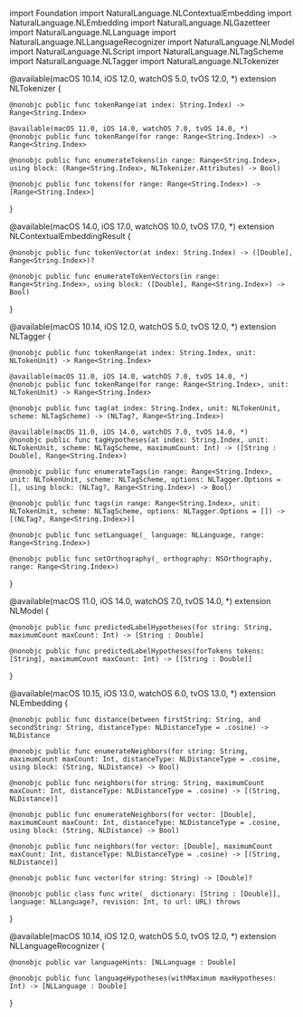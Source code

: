 import Foundation
import NaturalLanguage.NLContextualEmbedding
import NaturalLanguage.NLEmbedding
import NaturalLanguage.NLGazetteer
import NaturalLanguage.NLLanguage
import NaturalLanguage.NLLanguageRecognizer
import NaturalLanguage.NLModel
import NaturalLanguage.NLScript
import NaturalLanguage.NLTagScheme
import NaturalLanguage.NLTagger
import NaturalLanguage.NLTokenizer

@available(macOS 10.14, iOS 12.0, watchOS 5.0, tvOS 12.0, *)
extension NLTokenizer {

    @nonobjc public func tokenRange(at index: String.Index) -> Range<String.Index>

    @available(macOS 11.0, iOS 14.0, watchOS 7.0, tvOS 14.0, *)
    @nonobjc public func tokenRange(for range: Range<String.Index>) -> Range<String.Index>

    @nonobjc public func enumerateTokens(in range: Range<String.Index>, using block: (Range<String.Index>, NLTokenizer.Attributes) -> Bool)

    @nonobjc public func tokens(for range: Range<String.Index>) -> [Range<String.Index>]
}

@available(macOS 14.0, iOS 17.0, watchOS 10.0, tvOS 17.0, *)
extension NLContextualEmbeddingResult {

    @nonobjc public func tokenVector(at index: String.Index) -> ([Double], Range<String.Index>)?

    @nonobjc public func enumerateTokenVectors(in range: Range<String.Index>, using block: ([Double], Range<String.Index>) -> Bool)
}

@available(macOS 10.14, iOS 12.0, watchOS 5.0, tvOS 12.0, *)
extension NLTagger {

    @nonobjc public func tokenRange(at index: String.Index, unit: NLTokenUnit) -> Range<String.Index>

    @available(macOS 11.0, iOS 14.0, watchOS 7.0, tvOS 14.0, *)
    @nonobjc public func tokenRange(for range: Range<String.Index>, unit: NLTokenUnit) -> Range<String.Index>

    @nonobjc public func tag(at index: String.Index, unit: NLTokenUnit, scheme: NLTagScheme) -> (NLTag?, Range<String.Index>)

    @available(macOS 11.0, iOS 14.0, watchOS 7.0, tvOS 14.0, *)
    @nonobjc public func tagHypotheses(at index: String.Index, unit: NLTokenUnit, scheme: NLTagScheme, maximumCount: Int) -> ([String : Double], Range<String.Index>)

    @nonobjc public func enumerateTags(in range: Range<String.Index>, unit: NLTokenUnit, scheme: NLTagScheme, options: NLTagger.Options = [], using block: (NLTag?, Range<String.Index>) -> Bool)

    @nonobjc public func tags(in range: Range<String.Index>, unit: NLTokenUnit, scheme: NLTagScheme, options: NLTagger.Options = []) -> [(NLTag?, Range<String.Index>)]

    @nonobjc public func setLanguage(_ language: NLLanguage, range: Range<String.Index>)

    @nonobjc public func setOrthography(_ orthography: NSOrthography, range: Range<String.Index>)
}

@available(macOS 11.0, iOS 14.0, watchOS 7.0, tvOS 14.0, *)
extension NLModel {

    @nonobjc public func predictedLabelHypotheses(for string: String, maximumCount maxCount: Int) -> [String : Double]

    @nonobjc public func predictedLabelHypotheses(forTokens tokens: [String], maximumCount maxCount: Int) -> [[String : Double]]
}

@available(macOS 10.15, iOS 13.0, watchOS 6.0, tvOS 13.0, *)
extension NLEmbedding {

    @nonobjc public func distance(between firstString: String, and secondString: String, distanceType: NLDistanceType = .cosine) -> NLDistance

    @nonobjc public func enumerateNeighbors(for string: String, maximumCount maxCount: Int, distanceType: NLDistanceType = .cosine, using block: (String, NLDistance) -> Bool)

    @nonobjc public func neighbors(for string: String, maximumCount maxCount: Int, distanceType: NLDistanceType = .cosine) -> [(String, NLDistance)]

    @nonobjc public func enumerateNeighbors(for vector: [Double], maximumCount maxCount: Int, distanceType: NLDistanceType = .cosine, using block: (String, NLDistance) -> Bool)

    @nonobjc public func neighbors(for vector: [Double], maximumCount maxCount: Int, distanceType: NLDistanceType = .cosine) -> [(String, NLDistance)]

    @nonobjc public func vector(for string: String) -> [Double]?

    @nonobjc public class func write(_ dictionary: [String : [Double]], language: NLLanguage?, revision: Int, to url: URL) throws
}

@available(macOS 10.14, iOS 12.0, watchOS 5.0, tvOS 12.0, *)
extension NLLanguageRecognizer {

    @nonobjc public var languageHints: [NLLanguage : Double]

    @nonobjc public func languageHypotheses(withMaximum maxHypotheses: Int) -> [NLLanguage : Double]
}


